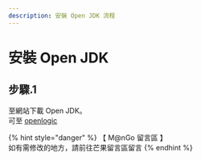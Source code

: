 ```yaml
---
description: 安裝 Open JDK 流程
---
```


# 安裝 Open JDK

## 步驟.1

至網站下載 Open JDK。\
可至 [openlogic](https://www.openlogic.com/openjdk-downloads)

{% hint style="danger" %}
【 M@nGo 留言區 】\
如有需修改的地方，請前往芒果留言區留言
{% endhint %}
